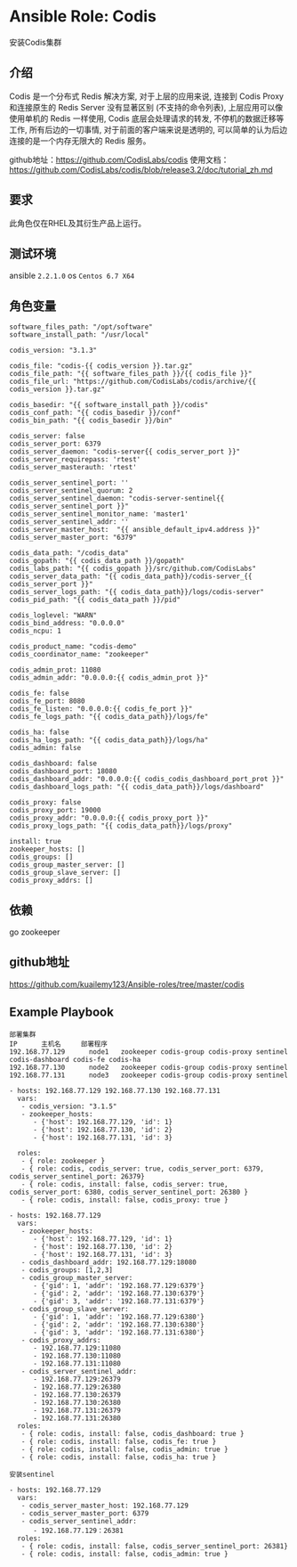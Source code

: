 # Ansible Role: Codis

安装Codis集群

## 介绍
Codis 是一个分布式 Redis 解决方案, 对于上层的应用来说, 连接到 Codis Proxy 和连接原生的 Redis Server 没有显著区别 (不支持的命令列表), 上层应用可以像使用单机的 Redis 一样使用, Codis 底层会处理请求的转发, 不停机的数据迁移等工作, 所有后边的一切事情, 对于前面的客户端来说是透明的, 可以简单的认为后边连接的是一个内存无限大的 Redis 服务。

github地址：https://github.com/CodisLabs/codis
使用文档：https://github.com/CodisLabs/codis/blob/release3.2/doc/tutorial_zh.md

## 要求

此角色仅在RHEL及其衍生产品上运行。

## 测试环境

ansible `2.2.1.0`
os `Centos 6.7 X64`

## 角色变量
	software_files_path: "/opt/software"
	software_install_path: "/usr/local"

	codis_version: "3.1.3"

	codis_file: "codis-{{ codis_version }}.tar.gz"
	codis_file_path: "{{ software_files_path }}/{{ codis_file }}"
	codis_file_url: "https://github.com/CodisLabs/codis/archive/{{ codis_version }}.tar.gz"

	codis_basedir: "{{ software_install_path }}/codis"
	codis_conf_path: "{{ codis_basedir }}/conf"
	codis_bin_path: "{{ codis_basedir }}/bin"

	codis_server: false
	codis_server_port: 6379
	codis_server_daemon: "codis-server{{ codis_server_port }}"
	codis_server_requirepass: 'rtest'
	codis_server_masterauth: 'rtest'

	codis_server_sentinel_port: ''
	codis_server_sentinel_quorum: 2
	codis_server_sentinel_daemon: "codis-server-sentinel{{ codis_server_sentinel_port }}"
	codis_server_sentinel_monitor_name: 'master1'
	codis_server_sentinel_addr: ''
	codis_server_master_host:  "{{ ansible_default_ipv4.address }}"
	codis_server_master_port: "6379"

	codis_data_path: "/codis_data"
	codis_gopath: "{{ codis_data_path }}/gopath" 
	codis_labs_path: "{{ codis_gopath }}/src/github.com/CodisLabs"
	codis_server_data_path: "{{ codis_data_path}}/codis-server_{{ codis_server_port }}"
	codis_server_logs_path: "{{ codis_data_path}}/logs/codis-server"
	codis_pid_path: "{{ codis_data_path }}/pid"

	codis_loglevel: "WARN"
	codis_bind_address: "0.0.0.0"
	codis_ncpu: 1

	codis_product_name: "codis-demo"
	codis_coordinator_name: "zookeeper"

	codis_admin_prot: 11080
	codis_admin_addr: "0.0.0.0:{{ codis_admin_prot }}"

	codis_fe: false
	codis_fe_port: 8080
	codis_fe_listen: "0.0.0.0:{{ codis_fe_port }}"
	codis_fe_logs_path: "{{ codis_data_path}}/logs/fe"

	codis_ha: false
	codis_ha_logs_path: "{{ codis_data_path}}/logs/ha"
	codis_admin: false

	codis_dashboard: false
	codis_dashboard_port: 18080
	codis_dashboard_addr: "0.0.0.0:{{ codis_codis_dashboard_port_prot }}"
	codis_dashboard_logs_path: "{{ codis_data_path}}/logs/dashboard"

	codis_proxy: false
	codis_proxy_port: 19000
	codis_proxy_addr: "0.0.0.0:{{ codis_proxy_port }}"
	codis_proxy_logs_path: "{{ codis_data_path}}/logs/proxy"

	install: true
	zookeeper_hosts: []
	codis_groups: []
	codis_group_master_server: []
	codis_group_slave_server: []
	codis_proxy_addrs: []
	
## 依赖

go
zookeeper

## github地址
https://github.com/kuailemy123/Ansible-roles/tree/master/codis

## Example Playbook

	部署集群
	IP		主机名		部署程序
	192.168.77.129		node1	zookeeper codis-group codis-proxy sentinel codis-dashboard codis-fe codis-ha
	192.168.77.130		node2	zookeeper codis-group codis-proxy sentinel
	192.168.77.131	    node3	zookeeper codis-group codis-proxy sentinel
	 
	- hosts: 192.168.77.129 192.168.77.130 192.168.77.131
	  vars:
	   - codis_version: "3.1.5"
	   - zookeeper_hosts:
		  - {'host': 192.168.77.129, 'id': 1}
		  - {'host': 192.168.77.130, 'id': 2}
		  - {'host': 192.168.77.131, 'id': 3}

	  roles:
	   - { role: zookeeper }
	   - { role: codis, codis_server: true, codis_server_port: 6379, codis_server_sentinel_port: 26379}
	   - { role: codis, install: false, codis_server: true, codis_server_port: 6380, codis_server_sentinel_port: 26380 }
	   - { role: codis, install: false, codis_proxy: true }

	- hosts: 192.168.77.129
	  vars:
	   - zookeeper_hosts:
		  - {'host': 192.168.77.129, 'id': 1}
		  - {'host': 192.168.77.130, 'id': 2}
		  - {'host': 192.168.77.131, 'id': 3}
	   - codis_dashboard_addr: 192.168.77.129:18080
	   - codis_groups: [1,2,3] 
	   - codis_group_master_server:
		  - {'gid': 1, 'addr': '192.168.77.129:6379'}
		  - {'gid': 2, 'addr': '192.168.77.130:6379'}
		  - {'gid': 3, 'addr': '192.168.77.131:6379'}
	   - codis_group_slave_server:
		  - {'gid': 1, 'addr': '192.168.77.129:6380'}
		  - {'gid': 2, 'addr': '192.168.77.130:6380'}
		  - {'gid': 3, 'addr': '192.168.77.131:6380'}
	   - codis_proxy_addrs:
		  - 192.168.77.129:11080
		  - 192.168.77.130:11080
		  - 192.168.77.131:11080
	   - codis_server_sentinel_addr:
		  - 192.168.77.129:26379
		  - 192.168.77.129:26380
		  - 192.168.77.130:26379
		  - 192.168.77.130:26380
		  - 192.168.77.131:26379
		  - 192.168.77.131:26380
	  roles:
	   - { role: codis, install: false, codis_dashboard: true }
	   - { role: codis, install: false, codis_fe: true }
	   - { role: codis, install: false, codis_admin: true }
	   - { role: codis, install: false, codis_ha: true }
	
	安装sentinel

	- hosts: 192.168.77.129
	  vars:
	   - codis_server_master_host: 192.168.77.129
	   - codis_server_master_port: 6379
	   - codis_server_sentinel_addr: 
		  - 192.168.77.129：26381
	  roles:
	   - { role: codis, install: false, codis_server_sentinel_port: 26381}
	   - { role: codis, install: false, codis_admin: true }
